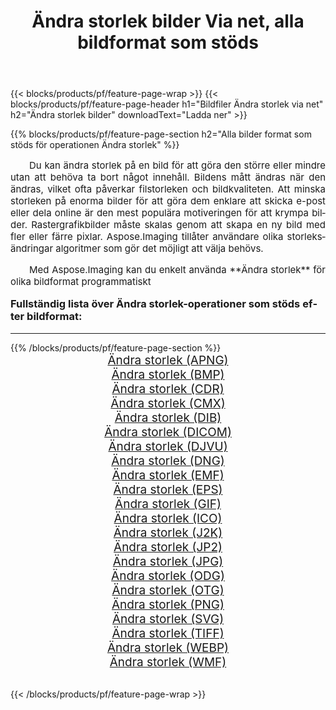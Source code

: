 ﻿---
title: Ändra storlek bilder Via net, alla bildformat som stöds 
weight: 3920
url: /sv/net/resize/ 
lang: sv
langdirlevel: 2
locales: zh-hans,ja,it,ru,de,es,fr,nl,id,lt,pl,pt,vi,tr,ko,zh-hant,ar,hi,th,sv,cs,uk,he
description: Med Aspose.Imaging kan du enkelt Ändra storlek bilder via net
---

{{< blocks/products/pf/feature-page-wrap >}}
{{< blocks/products/pf/feature-page-header h1="Bildfiler Ändra storlek via net" h2="Ändra storlek bilder" downloadText="Ladda ner" >}}


{{% blocks/products/pf/feature-page-section  h2="Alla bilder format som stöds för operationen Ändra storlek" %}}
<p align="justify" style="text-indent:2em;font-size:15px;">
Du kan ändra storlek på en bild för att göra den större eller mindre utan att behöva ta bort något innehåll. Bildens mått ändras när den ändras, vilket ofta påverkar filstorleken och bildkvaliteten. Att minska storleken på enorma bilder för att göra dem enklare att skicka e-post eller dela online är den mest populära motiveringen för att krympa bilder. Rastergrafikbilder måste skalas genom att skapa en ny bild med fler eller färre pixlar. Aspose.Imaging tillåter användare olika storleksändringar algoritmer som gör det möjligt att välja behövs.
</p>
<p align="justify" style="text-indent:2em;font-size:15px;">
Med Aspose.Imaging kan du enkelt använda **Ändra storlek** för olika bildformat programmatiskt
</p>
<h3 style="margin-top:16px;">
Fullständig lista över Ändra storlek-operationer som stöds efter bildformat:
</h3>
<hr/>
{{% /blocks/products/pf/feature-page-section %}}
<div class="container-fluid productfamilypage bg-gray">
    <div class="convertypes bg-gray agp-content section">
        <div class="container">
		<div class="row other-converters" style="gap: 10px;font-size: 19px;text-align:center;">
		    <div class='col-md-3 other-converter remove-lp remove-rp'><a href="/imaging/sv/net/resize/apng/" style="padding:15px;">Ändra storlek (APNG)</a></div><div class='col-md-3 other-converter remove-lp remove-rp'><a href="/imaging/sv/net/resize/bmp/" style="padding:15px;">Ändra storlek (BMP)</a></div><div class='col-md-3 other-converter remove-lp remove-rp'><a href="/imaging/sv/net/resize/cdr/" style="padding:15px;">Ändra storlek (CDR)</a></div><div class='col-md-3 other-converter remove-lp remove-rp'><a href="/imaging/sv/net/resize/cmx/" style="padding:15px;">Ändra storlek (CMX)</a></div><div class='col-md-3 other-converter remove-lp remove-rp'><a href="/imaging/sv/net/resize/dib/" style="padding:15px;">Ändra storlek (DIB)</a></div><div class='col-md-3 other-converter remove-lp remove-rp'><a href="/imaging/sv/net/resize/dicom/" style="padding:15px;">Ändra storlek (DICOM)</a></div><div class='col-md-3 other-converter remove-lp remove-rp'><a href="/imaging/sv/net/resize/djvu/" style="padding:15px;">Ändra storlek (DJVU)</a></div><div class='col-md-3 other-converter remove-lp remove-rp'><a href="/imaging/sv/net/resize/dng/" style="padding:15px;">Ändra storlek (DNG)</a></div><div class='col-md-3 other-converter remove-lp remove-rp'><a href="/imaging/sv/net/resize/emf/" style="padding:15px;">Ändra storlek (EMF)</a></div><div class='col-md-3 other-converter remove-lp remove-rp'><a href="/imaging/sv/net/resize/eps/" style="padding:15px;">Ändra storlek (EPS)</a></div><div class='col-md-3 other-converter remove-lp remove-rp'><a href="/imaging/sv/net/resize/gif/" style="padding:15px;">Ändra storlek (GIF)</a></div><div class='col-md-3 other-converter remove-lp remove-rp'><a href="/imaging/sv/net/resize/ico/" style="padding:15px;">Ändra storlek (ICO)</a></div><div class='col-md-3 other-converter remove-lp remove-rp'><a href="/imaging/sv/net/resize/j2k/" style="padding:15px;">Ändra storlek (J2K)</a></div><div class='col-md-3 other-converter remove-lp remove-rp'><a href="/imaging/sv/net/resize/jp2/" style="padding:15px;">Ändra storlek (JP2)</a></div><div class='col-md-3 other-converter remove-lp remove-rp'><a href="/imaging/sv/net/resize/jpg/" style="padding:15px;">Ändra storlek (JPG)</a></div><div class='col-md-3 other-converter remove-lp remove-rp'><a href="/imaging/sv/net/resize/odg/" style="padding:15px;">Ändra storlek (ODG)</a></div><div class='col-md-3 other-converter remove-lp remove-rp'><a href="/imaging/sv/net/resize/otg/" style="padding:15px;">Ändra storlek (OTG)</a></div><div class='col-md-3 other-converter remove-lp remove-rp'><a href="/imaging/sv/net/resize/png/" style="padding:15px;">Ändra storlek (PNG)</a></div><div class='col-md-3 other-converter remove-lp remove-rp'><a href="/imaging/sv/net/resize/svg/" style="padding:15px;">Ändra storlek (SVG)</a></div><div class='col-md-3 other-converter remove-lp remove-rp'><a href="/imaging/sv/net/resize/tiff/" style="padding:15px;">Ändra storlek (TIFF)</a></div><div class='col-md-3 other-converter remove-lp remove-rp'><a href="/imaging/sv/net/resize/webp/" style="padding:15px;">Ändra storlek (WEBP)</a></div><div class='col-md-3 other-converter remove-lp remove-rp'><a href="/imaging/sv/net/resize/wmf/" style="padding:15px;">Ändra storlek (WMF)</a></div>
                </div>
        </div>
    </div>
</div>
<br/>

{{< /blocks/products/pf/feature-page-wrap >}}
